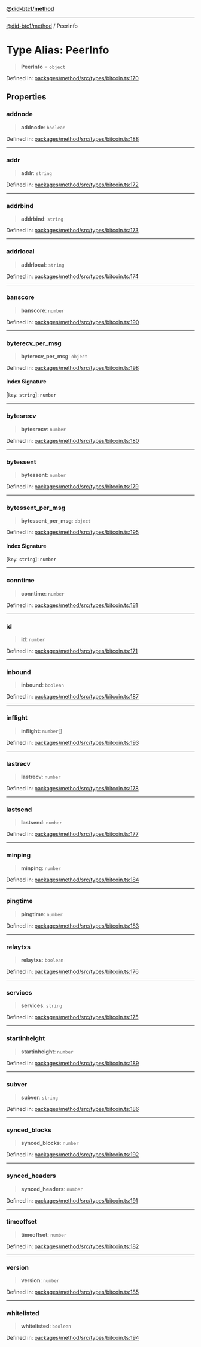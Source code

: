 [**@did-btc1/method**](../README.md)

***

[@did-btc1/method](../globals.md) / PeerInfo

# Type Alias: PeerInfo

> **PeerInfo** = `object`

Defined in: [packages/method/src/types/bitcoin.ts:170](https://github.com/dcdpr/did-btc1-js/blob/751aedd75738c26882a2149e644ae32b9e424707/packages/method/src/types/bitcoin.ts#L170)

## Properties

### addnode

> **addnode**: `boolean`

Defined in: [packages/method/src/types/bitcoin.ts:188](https://github.com/dcdpr/did-btc1-js/blob/751aedd75738c26882a2149e644ae32b9e424707/packages/method/src/types/bitcoin.ts#L188)

***

### addr

> **addr**: `string`

Defined in: [packages/method/src/types/bitcoin.ts:172](https://github.com/dcdpr/did-btc1-js/blob/751aedd75738c26882a2149e644ae32b9e424707/packages/method/src/types/bitcoin.ts#L172)

***

### addrbind

> **addrbind**: `string`

Defined in: [packages/method/src/types/bitcoin.ts:173](https://github.com/dcdpr/did-btc1-js/blob/751aedd75738c26882a2149e644ae32b9e424707/packages/method/src/types/bitcoin.ts#L173)

***

### addrlocal

> **addrlocal**: `string`

Defined in: [packages/method/src/types/bitcoin.ts:174](https://github.com/dcdpr/did-btc1-js/blob/751aedd75738c26882a2149e644ae32b9e424707/packages/method/src/types/bitcoin.ts#L174)

***

### banscore

> **banscore**: `number`

Defined in: [packages/method/src/types/bitcoin.ts:190](https://github.com/dcdpr/did-btc1-js/blob/751aedd75738c26882a2149e644ae32b9e424707/packages/method/src/types/bitcoin.ts#L190)

***

### byterecv\_per\_msg

> **byterecv\_per\_msg**: `object`

Defined in: [packages/method/src/types/bitcoin.ts:198](https://github.com/dcdpr/did-btc1-js/blob/751aedd75738c26882a2149e644ae32b9e424707/packages/method/src/types/bitcoin.ts#L198)

#### Index Signature

\[`key`: `string`\]: `number`

***

### bytesrecv

> **bytesrecv**: `number`

Defined in: [packages/method/src/types/bitcoin.ts:180](https://github.com/dcdpr/did-btc1-js/blob/751aedd75738c26882a2149e644ae32b9e424707/packages/method/src/types/bitcoin.ts#L180)

***

### bytessent

> **bytessent**: `number`

Defined in: [packages/method/src/types/bitcoin.ts:179](https://github.com/dcdpr/did-btc1-js/blob/751aedd75738c26882a2149e644ae32b9e424707/packages/method/src/types/bitcoin.ts#L179)

***

### bytessent\_per\_msg

> **bytessent\_per\_msg**: `object`

Defined in: [packages/method/src/types/bitcoin.ts:195](https://github.com/dcdpr/did-btc1-js/blob/751aedd75738c26882a2149e644ae32b9e424707/packages/method/src/types/bitcoin.ts#L195)

#### Index Signature

\[`key`: `string`\]: `number`

***

### conntime

> **conntime**: `number`

Defined in: [packages/method/src/types/bitcoin.ts:181](https://github.com/dcdpr/did-btc1-js/blob/751aedd75738c26882a2149e644ae32b9e424707/packages/method/src/types/bitcoin.ts#L181)

***

### id

> **id**: `number`

Defined in: [packages/method/src/types/bitcoin.ts:171](https://github.com/dcdpr/did-btc1-js/blob/751aedd75738c26882a2149e644ae32b9e424707/packages/method/src/types/bitcoin.ts#L171)

***

### inbound

> **inbound**: `boolean`

Defined in: [packages/method/src/types/bitcoin.ts:187](https://github.com/dcdpr/did-btc1-js/blob/751aedd75738c26882a2149e644ae32b9e424707/packages/method/src/types/bitcoin.ts#L187)

***

### inflight

> **inflight**: `number`[]

Defined in: [packages/method/src/types/bitcoin.ts:193](https://github.com/dcdpr/did-btc1-js/blob/751aedd75738c26882a2149e644ae32b9e424707/packages/method/src/types/bitcoin.ts#L193)

***

### lastrecv

> **lastrecv**: `number`

Defined in: [packages/method/src/types/bitcoin.ts:178](https://github.com/dcdpr/did-btc1-js/blob/751aedd75738c26882a2149e644ae32b9e424707/packages/method/src/types/bitcoin.ts#L178)

***

### lastsend

> **lastsend**: `number`

Defined in: [packages/method/src/types/bitcoin.ts:177](https://github.com/dcdpr/did-btc1-js/blob/751aedd75738c26882a2149e644ae32b9e424707/packages/method/src/types/bitcoin.ts#L177)

***

### minping

> **minping**: `number`

Defined in: [packages/method/src/types/bitcoin.ts:184](https://github.com/dcdpr/did-btc1-js/blob/751aedd75738c26882a2149e644ae32b9e424707/packages/method/src/types/bitcoin.ts#L184)

***

### pingtime

> **pingtime**: `number`

Defined in: [packages/method/src/types/bitcoin.ts:183](https://github.com/dcdpr/did-btc1-js/blob/751aedd75738c26882a2149e644ae32b9e424707/packages/method/src/types/bitcoin.ts#L183)

***

### relaytxs

> **relaytxs**: `boolean`

Defined in: [packages/method/src/types/bitcoin.ts:176](https://github.com/dcdpr/did-btc1-js/blob/751aedd75738c26882a2149e644ae32b9e424707/packages/method/src/types/bitcoin.ts#L176)

***

### services

> **services**: `string`

Defined in: [packages/method/src/types/bitcoin.ts:175](https://github.com/dcdpr/did-btc1-js/blob/751aedd75738c26882a2149e644ae32b9e424707/packages/method/src/types/bitcoin.ts#L175)

***

### startinheight

> **startinheight**: `number`

Defined in: [packages/method/src/types/bitcoin.ts:189](https://github.com/dcdpr/did-btc1-js/blob/751aedd75738c26882a2149e644ae32b9e424707/packages/method/src/types/bitcoin.ts#L189)

***

### subver

> **subver**: `string`

Defined in: [packages/method/src/types/bitcoin.ts:186](https://github.com/dcdpr/did-btc1-js/blob/751aedd75738c26882a2149e644ae32b9e424707/packages/method/src/types/bitcoin.ts#L186)

***

### synced\_blocks

> **synced\_blocks**: `number`

Defined in: [packages/method/src/types/bitcoin.ts:192](https://github.com/dcdpr/did-btc1-js/blob/751aedd75738c26882a2149e644ae32b9e424707/packages/method/src/types/bitcoin.ts#L192)

***

### synced\_headers

> **synced\_headers**: `number`

Defined in: [packages/method/src/types/bitcoin.ts:191](https://github.com/dcdpr/did-btc1-js/blob/751aedd75738c26882a2149e644ae32b9e424707/packages/method/src/types/bitcoin.ts#L191)

***

### timeoffset

> **timeoffset**: `number`

Defined in: [packages/method/src/types/bitcoin.ts:182](https://github.com/dcdpr/did-btc1-js/blob/751aedd75738c26882a2149e644ae32b9e424707/packages/method/src/types/bitcoin.ts#L182)

***

### version

> **version**: `number`

Defined in: [packages/method/src/types/bitcoin.ts:185](https://github.com/dcdpr/did-btc1-js/blob/751aedd75738c26882a2149e644ae32b9e424707/packages/method/src/types/bitcoin.ts#L185)

***

### whitelisted

> **whitelisted**: `boolean`

Defined in: [packages/method/src/types/bitcoin.ts:194](https://github.com/dcdpr/did-btc1-js/blob/751aedd75738c26882a2149e644ae32b9e424707/packages/method/src/types/bitcoin.ts#L194)
